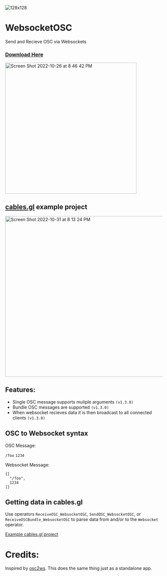 ![128x128](https://user-images.githubusercontent.com/70780576/198192975-0566f616-64e9-49d2-ae14-74e4e7bb0574.png)

# WebsocketOSC
Send and Recieve OSC via Websockets

### [Download Here](https://github.com/jshea2/WebsocketOSC/releases)

<img width="421" alt="Screen Shot 2022-10-26 at 8 46 42 PM" src="https://user-images.githubusercontent.com/70780576/198193033-a9c5f42b-6dba-4a1d-b6f7-7d033230121e.png">


## [cables.gl](https://cables.gl/p/2iVGMg) example project
<img width="516" alt="Screen Shot 2022-10-31 at 8 13 24 PM" src="https://user-images.githubusercontent.com/70780576/199154079-7d9894cc-c070-41e9-88c0-f03442c4f23e.png">

## Features:
- Single OSC message supports muliple arguments `(v1.3.0)`
- Bundle OSC messages are supported `(v1.3.0)`
- When websocket recieves data it is then broadcast to all connected clients `(v1.3.0)`


## OSC to Websocket syntax

OSC Message:

`/foo` `1234`


Websocket Message:

```
{[
  "/foo",
  1234
]}
```

## Getting data in cables.gl

Use operators `ReceiveOSC_WebsocketOSC`, `SendOSC_WebsocketOSC`, or `ReceiveOSCBundle_WebsocketOSC` to parse data from and/or to the `Websocket` operator.

[Example cables.gl project](https://cables.gl/p/2iVGMg)


# Credits:
Inspired by [osc2ws](https://github.com/pandrr/osc2ws). This does the same thing just as a standalone app.
